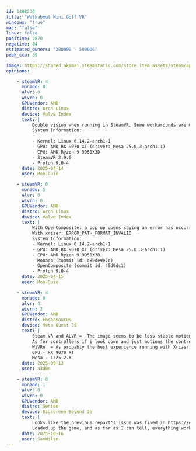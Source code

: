 ```yaml
---
id: 1408230
title: "Walkabout Mini Golf VR"
windows: "true"
mac: "false"
linux: false
positive: 2870
negative: 64
estimated_owners: "200000 - 500000"
peak_ccu: 39

image: https://shared.akamai.steamstatic.com/store_item_assets/steam/apps/1408230/header.jpg?t=1732153839
opinions:

    - steamVR: 4
      monado: 0
      alvr: 0
      wivrn: 0
      GPUVendor: AMD
      distro: Arch Linux
      device: Valve Index
      text: |
          Double vision when running in SteamVR. Some workarounds are mentioned in [a SteamVR Issue](https://github.com/ValveSoftware/Proton/issues/6449), but haven't managed to get it working in its current state. SteamVR also crashes when opening up the SteamVR menu while the game is running.
          System Information:
           
          - Kernel: Linux 6.14.2-arch1-1 
          - GPU: AMD RX 9070 XT (driver: Mesa 25.0.3-arch1.1)
          - CPU: AMD Ryzen 9 9950X3D 
          - SteamVR 2.9.6
          - Proton 9.0-4
      date: 2025-04-14
      user: Mon-Ouie

    - steamVR: 0
      monado: 5
      alvr: 0
      wivrn: 0
      GPUVendor: AMD
      distro: Arch Linux
      device: Valve Index
      text: |
          With OpenComposite: a pop up opens saying an error has occurred.
          With xrizer: ERROR_PATH_FORMAT_INVALID
          System Information:
          - Kernel: Linux 6.14.2-arch1-1 
          - GPU: AMD RX 9070 XT (driver: Mesa 25.0.3-arch1.1)
          - CPU: AMD Ryzen 9 9950X3D 
          - Monado (commit id: c80de9e7c)
          - OpenComposite (commit id: 45d0dc1) 
          - Proton 9.0-4
      date: 2025-04-15
      user: Mon-Ouie

    - steamVR: 4
      monado: 0
      alvr: 4
      wivrn: 2
      GPUVendor: AMD
      distro: EndeavourOS
      device: Meta Quest 3S
      text: |
          Steam VR and ALVR =  The image seems to be less stable motions in way that feels like your are a step back removed from the players perspective, i tried to mess with the settings to get a decent image without success.
          As for controllers if i look down and just motions the controllers they are very smooth.
          WiVRn  = As probably the best experience running with Xrizer, the image is stable, the only jank seems to be the motion of the controller where it seems to lose tracking sometimes, but overall most playable experience. 
          GPU - RX 9070 XT
          Mesa - 1:25.2.X
      date: 2025-09-13
      user: a3d0n

    - steamVR: 0
      monado: 1
      alvr: 0
      wivrn: 0
      GPUVendor: AMD
      distro: Gentoo
      device: Bigscreen Beyond 2e
      text: |
          Looks like the previous report's issue was fixed in https://github.com/Supreeeme/xrizer/issues/134
          Loaded up the game, and as far as I can tell, everything worked! Voice chat, putting, etc.
      date: 2025-10-16
      user: SamWilsn
---
```

